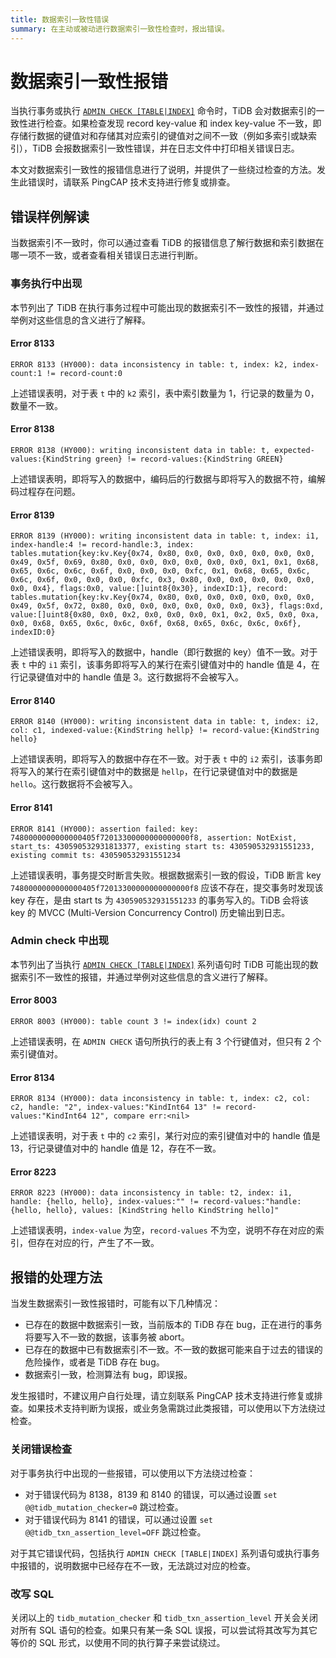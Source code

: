 ```yaml
---
title: 数据索引一致性错误
summary: 在主动或被动进行数据索引一致性检查时，报出错误。
---
```


# 数据索引一致性报错

当执行事务或执行 [`ADMIN CHECK [TABLE|INDEX]`](/sql-statement-admin-check-table-index.md) 命令时，TiDB 会对数据索引的一致性进行检查。如果检查发现 record key-value 和 index key-value 不一致，即存储行数据的键值对和存储其对应索引的键值对之间不一致（例如多索引或缺索引），TiDB 会报数据索引一致性错误，并在日志文件中打印相关错误日志。

本文对数据索引一致性的报错信息进行了说明，并提供了一些绕过检查的方法。发生此错误时，请联系 PingCAP 技术支持进行修复或排查。

## 错误样例解读

当数据索引不一致时，你可以通过查看 TiDB 的报错信息了解行数据和索引数据在哪一项不一致，或者查看相关错误日志进行判断。

### 事务执行中出现

本节列出了 TiDB 在执行事务过程中可能出现的数据索引不一致性的报错，并通过举例对这些信息的含义进行了解释。

#### Error 8133

`ERROR 8133 (HY000): data inconsistency in table: t, index: k2, index-count:1 != record-count:0`

上述错误表明，对于表 `t` 中的 `k2` 索引，表中索引数量为 1，行记录的数量为 0，数量不一致。

#### Error 8138

`ERROR 8138 (HY000): writing inconsistent data in table: t, expected-values:{KindString green} != record-values:{KindString GREEN}`

上述错误表明，即将写入的数据中，编码后的行数据与即将写入的数据不符，编解码过程存在问题。

#### Error 8139

`ERROR 8139 (HY000): writing inconsistent data in table: t, index: i1, index-handle:4 != record-handle:3, index: tables.mutation{key:kv.Key{0x74, 0x80, 0x0, 0x0, 0x0, 0x0, 0x0, 0x0, 0x49, 0x5f, 0x69, 0x80, 0x0, 0x0, 0x0, 0x0, 0x0, 0x0, 0x1, 0x1, 0x68, 0x65, 0x6c, 0x6c, 0x6f, 0x0, 0x0, 0x0, 0xfc, 0x1, 0x68, 0x65, 0x6c, 0x6c, 0x6f, 0x0, 0x0, 0x0, 0xfc, 0x3, 0x80, 0x0, 0x0, 0x0, 0x0, 0x0, 0x0, 0x4}, flags:0x0, value:[]uint8{0x30}, indexID:1}, record: tables.mutation{key:kv.Key{0x74, 0x80, 0x0, 0x0, 0x0, 0x0, 0x0, 0x0, 0x49, 0x5f, 0x72, 0x80, 0x0, 0x0, 0x0, 0x0, 0x0, 0x0, 0x3}, flags:0xd, value:[]uint8{0x80, 0x0, 0x2, 0x0, 0x0, 0x0, 0x1, 0x2, 0x5, 0x0, 0xa, 0x0, 0x68, 0x65, 0x6c, 0x6c, 0x6f, 0x68, 0x65, 0x6c, 0x6c, 0x6f}, indexID:0}`

上述错误表明，即将写入的数据中，handle（即行数据的 key）值不一致。对于表 `t` 中的 `i1` 索引，该事务即将写入的某行在索引键值对中的 handle 值是 4，在行记录键值对中的 handle 值是 3。这行数据将不会被写入。

#### Error 8140

`ERROR 8140 (HY000): writing inconsistent data in table: t, index: i2, col: c1, indexed-value:{KindString hellp} != record-value:{KindString hello}`

上述错误表明，即将写入的数据中存在不一致。对于表 `t` 中的 `i2` 索引，该事务即将写入的某行在索引键值对中的数据是 `hellp`，在行记录键值对中的数据是`hello`。这行数据将不会被写入。

#### Error 8141

`ERROR 8141 (HY000): assertion failed: key: 7480000000000000405f72013300000000000000f8, assertion: NotExist, start_ts: 430590532931813377, existing start ts: 430590532931551233, existing commit ts: 430590532931551234`

上述错误表明，事务提交时断言失败。根据数据索引一致的假设，TiDB 断言 key `7480000000000000405f72013300000000000000f8` 应该不存在，提交事务时发现该 key 存在，是由 start ts 为 `430590532931551233` 的事务写入的。TiDB 会将该 key 的 MVCC (Multi-Version Concurrency Control) 历史输出到日志。

### Admin check 中出现

本节列出了当执行 [`ADMIN CHECK [TABLE|INDEX]`](/sql-statement-admin-check-table-index.md) 系列语句时 TiDB 可能出现的数据索引不一致性的报错，并通过举例对这些信息的含义进行了解释。

#### Error 8003

`ERROR 8003 (HY000): table count 3 != index(idx) count 2`

上述错误表明，在 `ADMIN CHECK` 语句所执行的表上有 3 个行键值对，但只有 2 个索引键值对。

#### Error 8134

`ERROR 8134 (HY000): data inconsistency in table: t, index: c2, col: c2, handle: "2", index-values:"KindInt64 13" != record-values:"KindInt64 12", compare err:<nil>`

上述错误表明，对于表 `t` 中的 `c2` 索引，某行对应的索引键值对中的 handle 值是 13，行记录键值对中的 handle 值是 12，存在不一致。

#### Error 8223

`ERROR 8223 (HY000): data inconsistency in table: t2, index: i1, handle: {hello, hello}, index-values:"" != record-values:"handle: {hello, hello}, values: [KindString hello KindString hello]"`

上述错误表明，`index-value` 为空，`record-values` 不为空，说明不存在对应的索引，但存在对应的行，产生了不一致。

## 报错的处理方法

当发生数据索引一致性报错时，可能有以下几种情况：

- 已存在的数据中数据索引一致，当前版本的 TiDB 存在 bug，正在进行的事务将要写入不一致的数据，该事务被 abort。
- 已存在的数据中已有数据索引不一致。不一致的数据可能来自于过去的错误的危险操作，或者是 TiDB 存在 bug。
- 数据索引一致，检测算法有 bug，即误报。

发生报错时，不建议用户自行处理，请立刻联系 PingCAP 技术支持进行修复或排查。如果技术支持判断为误报，或业务急需跳过此类报错，可以使用以下方法绕过检查。

### 关闭错误检查

对于事务执行中出现的一些报错，可以使用以下方法绕过检查：

- 对于错误代码为 8138，8139 和 8140 的错误，可以通过设置 `set @@tidb_mutation_checker=0` 跳过检查。
- 对于错误代码为 8141 的错误，可以通过设置 `set @@tidb_txn_assertion_level=OFF` 跳过检查。

对于其它错误代码，包括执行 `ADMIN CHECK [TABLE|INDEX]` 系列语句或执行事务中报错的，说明数据中已经存在不一致，无法跳过对应的检查。

### 改写 SQL

关闭以上的 `tidb_mutation_checker` 和 `tidb_txn_assertion_level` 开关会关闭对所有 SQL 语句的检查。如果只有某一条 SQL 误报，可以尝试将其改写为其它等价的 SQL 形式，以使用不同的执行算子来尝试绕过。